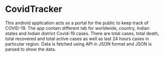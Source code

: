 # CovidTracker
This android application acts as a portal for the public to keep track of COVID-19.
The app contain different tab for worldwide, country, Indian states and Indian 
district Covid-19 cases. There are total cases, total death, total recovered and
total active cases as well as last 24 hours cases in particular region. Data is 
fetched using API in JSON format and JSON is parsed to show the data. 
